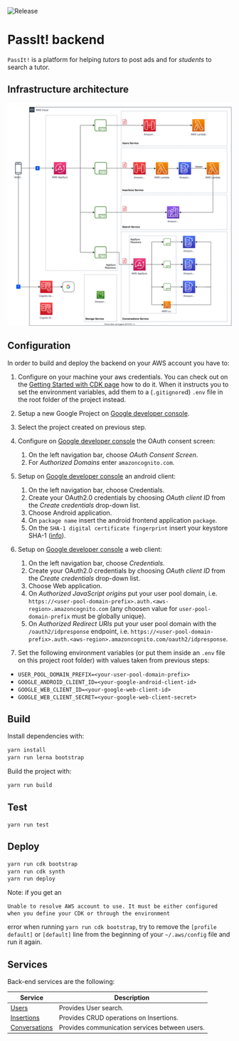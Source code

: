 ![Release](https://github.com/MatteoArella/passit-backend/workflows/Release/badge.svg?branch=master)

# PassIt! backend

`PassIt!` is a platform for helping *tutors* to post ads and for *students* to search a tutor.

## Infrastructure architecture
![PassIt Architecture](./diagrams/infrastructure.svg)

## Configuration
In order to build and deploy the backend on your AWS account you have to:

1. Configure on your machine your aws credentials. You can check out on the [Getting Started with CDK page](https://docs.aws.amazon.com/cdk/latest/guide/getting_started.html#getting_started_prerequisites) how to do it. When it instructs you to set the environment variables, add them to a (`.gitignore`d) `.env` file in the root folder of the project instead.
2. Setup a new Google Project on [Google developer console](https://console.developers.google.com/cloud-resource-manager).
3. Select the project created on previous step.
4. Configure on [Google developer console](https://console.developers.google.com) the OAuth consent screen:
   1. On the left navigation bar, choose *OAuth Consent Screen*.
   2. For *Authorized Domains* enter `amazoncognito.com`.
5. Setup on [Google developer console](https://console.developers.google.com) an android client:
   1. On the left navigation bar, choose Credentials.
   2. Create your OAuth2.0 credentials by choosing *OAuth client ID* from the *Create credentials* drop-down list.
   3. Choose Android application.
   4. On `package name` insert the android frontend application `package`.
   5. On the `SHA-1 digital certificate fingerprint` insert your keystore SHA-1 ([info](https://support.google.com/cloud/answer/6158849?authuser=1#installedapplications&android)).
6. Setup on [Google developer console](https://console.developers.google.com) a web client:
   1. On the left navigation bar, choose *Credentials*.
   2. Create your OAuth2.0 credentials by choosing *OAuth client ID* from the *Create credentials* drop-down list.
   3. Choose Web application.
   4. On *Authorized JavaScript origins* put your user pool domain, i.e. `https://<user-pool-domain-prefix>.auth.<aws-region>.amazoncognito.com` (any choosen value for `user-pool-domain-prefix` must be globally unique).
   5. On *Authorized Redirect URIs* put your user pool domain with the `/oauth2/idpresponse` endpoint, i.e. `https://<user-pool-domain-prefix>.auth.<aws-region>.amazoncognito.com/oauth2/idpresponse`.

7. Set the following environment variables (or put them inside an `.env` file on this project root folder) with values taken from previous steps:

  - `USER_POOL_DOMAIN_PREFIX=<your-user-pool-domain-prefix>`
  - `GOOGLE_ANDROID_CLIENT_ID=<your-google-android-client-id>`
  - `GOOGLE_WEB_CLIENT_ID=<your-google-web-client-id>`
  - `GOOGLE_WEB_CLIENT_SECRET=<your-google-web-client-secret>`

## Build
Install dependencies with:
```bash
yarn install
yarn run lerna bootstrap
```

Build the project with:

```bash
yarn run build
```

## Test

```
yarn run test
```

## Deploy

```bash
yarn run cdk bootstrap
yarn run cdk synth
yarn run deploy
```

Note: if you get an

```
Unable to resolve AWS account to use. It must be either configured when you define your CDK or through the environment
```

error when running `yarn run cdk bootstrap`, try to remove the `[profile default]` or `[default]` line from the beginning of your `~/.aws/config` file and run it again.

## Services
Back-end services are the following:

Service | Description
-------------------- | ------------------------------------------
[Users](./packages/users/README.md) | Provides User search.
[Insertions](./packages/insertions/README.md) | Provides CRUD operations on Insertions.
[Conversations](./packages/conversations/README.md) | Provides communication services between users.

